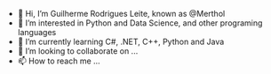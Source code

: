 - 👋 Hi, I’m Guilherme Rodrigues Leite, known as @Merthol
- 👀 I’m interested in Python and Data Science, and other programing languages
- 🌱 I’m currently learning C#, .NET, C++, Python and Java
- 💞️ I’m looking to collaborate on ...
- 📫 How to reach me ...

<!---
Merthol/Merthol is a ✨ special ✨ repository because its `README.md` (this file) appears on your GitHub profile.
You can click the Preview link to take a look at your changes.
--->
